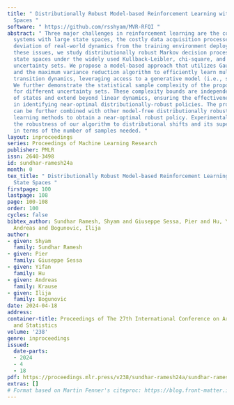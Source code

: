 ```yaml
---
title: " Distributionally Robust Model-based Reinforcement Learning with Large State
  Spaces "
software: " https://github.com/rsshyam/MVR-RFQI "
abstract: " Three major challenges in reinforcement learning are the complex dynamical
  systems with large state spaces, the costly data acquisition processes, and the
  deviation of real-world dynamics from the training environment deployment. To overcome
  these issues, we study distributionally robust Markov decision processes with continuous
  state spaces under the widely used Kullback-Leibler, chi-square, and total variation
  uncertainty sets. We propose a model-based approach that utilizes Gaussian Processes
  and the maximum variance reduction algorithm to efficiently learn multi-output nominal
  transition dynamics, leveraging access to a generative model (i.e., simulator).
  We further demonstrate the statistical sample complexity of the proposed method
  for different uncertainty sets. These complexity bounds are independent of the number
  of states and extend beyond linear dynamics, ensuring the effectiveness of our approach
  in identifying near-optimal distributionally-robust policies. The proposed method
  can be further combined with other model-free distributionally robust reinforcement
  learning methods to obtain a near-optimal robust policy. Experimental results demonstrate
  the robustness of our algorithm to distributional shifts and its superior performance
  in terms of the number of samples needed. "
layout: inproceedings
series: Proceedings of Machine Learning Research
publisher: PMLR
issn: 2640-3498
id: sundhar-ramesh24a
month: 0
tex_title: " Distributionally Robust Model-based Reinforcement Learning with Large
  State Spaces "
firstpage: 100
lastpage: 108
page: 100-108
order: 100
cycles: false
bibtex_author: Sundhar Ramesh, Shyam and Giuseppe Sessa, Pier and Hu, Yifan and Krause,
  Andreas and Bogunovic, Ilija
author:
- given: Shyam
  family: Sundhar Ramesh
- given: Pier
  family: Giuseppe Sessa
- given: Yifan
  family: Hu
- given: Andreas
  family: Krause
- given: Ilija
  family: Bogunovic
date: 2024-04-18
address:
container-title: Proceedings of The 27th International Conference on Artificial Intelligence
  and Statistics
volume: '238'
genre: inproceedings
issued:
  date-parts:
  - 2024
  - 4
  - 18
pdf: https://proceedings.mlr.press/v238/sundhar-ramesh24a/sundhar-ramesh24a.pdf
extras: []
# Format based on Martin Fenner's citeproc: https://blog.front-matter.io/posts/citeproc-yaml-for-bibliographies/
---
```

